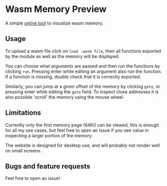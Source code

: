 # Wasm Memory Preview

A simple [online tool](https://charlycst.github.io/wasm-mem-preview/) to visualize wasm memory.

## Usage

To upload a wasm file click on `load .wasm file`, then all functions exported by the module as well as the memory will be displayed.

You can choose what arguments are passed and then run the functions by clicking `run`. Pressing enter while editing an argument also run the function.
If a function is missing, double check that it is correctly exported.

Similarly, you can jump at a given offset of the memory by clicking `goto`, or pressing enter while editing the `goto` field.
To inspect close addresses it is also possible 'scroll' the memory using the mouse wheel.

## Limitations

Currently only the first memory page (64Ki) can be viewed, this is enough for all my use cases, but feel free to open an issue if you see value in inspecting a larger portion of the memory.

The website is designed for desktop use, and will probably not render well on small screens.

## Bugs and feature requests

Feel free to open an issue!
